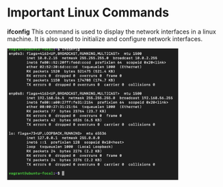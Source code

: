 <h1>Important Linux Commands</h1>

<b>ifconfig</b>
This command is used to display the network interfaces in a linux machine. It is also used to initialize and configure network interfaces.

<img src="ifconfig.png" alt="ifconfig" width="400"/>
